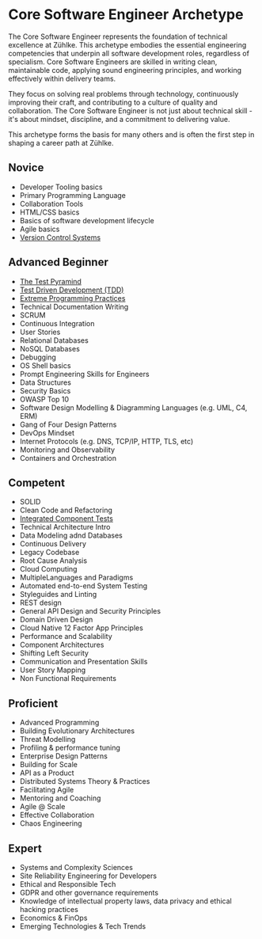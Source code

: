 # Core Software Engineer Archetype

The Core Software Engineer represents the foundation of technical excellence at Zühlke.
This archetype embodies the essential engineering competencies that underpin all software development roles, regardless of specialism. 
Core Software Engineers are skilled in writing clean, maintainable code, applying sound engineering principles, and working effectively within delivery teams.

They focus on solving real problems through technology, continuously improving their craft, and contributing to a culture of quality and collaboration.
The Core Software Engineer is not just about technical skill - it's about mindset, discipline, and a commitment to delivering value.

This archetype forms the basis for many others and is often the first step in shaping a career path at Zühlke.

## Novice

* Developer Tooling basics
* Primary Programming Language
* Collaboration Tools
* HTML/CSS basics
* Basics of software development lifecycle
* Agile basics
* [Version Control Systems](../topics/version-control-systems.md)

## Advanced Beginner

* [The Test Pyramind](../topics/the-test-pyramid.md)
* [Test Driven Development (TDD)](../topics/test-driven-development.md)
* [Extreme Programming Practices](../topics/extreme-programming-practices.md)
* Technical Documentation Writing
* SCRUM
* Continuous Integration
* User Stories
* Relational Databases
* NoSQL Databases
* Debugging
* OS Shell basics
* Prompt Engineering Skills for Engineers
* Data Structures
* Security Basics
* OWASP Top 10
* Software Design Modelling & Diagramming Languages (e.g. UML, C4, ERM)
* Gang of Four Design Patterns
* DevOps Mindset
* Internet Protocols (e.g. DNS, TCP/IP, HTTP, TLS, etc)
* Monitoring and Observability
* Containers and Orchestration

## Competent

* SOLID
* Clean Code and Refactoring
* [Integrated Component Tests](../topics/integrated-component-tests.md)
* Technical Architecture Intro
* Data Modeling adnd Databases
* Continuous Delivery
* Legacy Codebase
* Root Cause Analysis
* Cloud Computing
* MultipleLanguages and Paradigms
* Automated end-to-end System Testing
* Styleguides and Linting
* REST design
* General API Design and Security Principles
* Domain Driven Design
* Cloud Native 12 Factor App Principles
* Performance and Scalability
* Component Architectures
* Shifting Left Security
* Communication and Presentation Skills
* User Story Mapping
* Non Functional Requirements

## Proficient

* Advanced Programming
* Building Evolutionary Architectures
* Threat Modelling
* Profiling & performance tuning
* Enterprise Design Patterns
* Building for Scale
* API as a Product
* Distributed Systems Theory & Practices
* Facilitating Agile
* Mentoring and Coaching
* Agile @ Scale
* Effective Collaboration
* Chaos Engineering

## Expert

* Systems and Complexity Sciences
* Site Reliability Engineering for Developers
* Ethical and Responsible Tech
* GDPR and other governance requirements
* Knowledge of intellectual property laws, data privacy and ethical hacking practices
* Economics & FinOps
* Emerging Technologies & Tech Trends